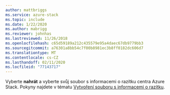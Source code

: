 ```yaml
---
author: mattbriggs
ms.service: azure-stack
ms.topic: include
ms.date: 1/22/2020
ms.author: mabrigg
ms.reviewer: johnhas
ms.lastreviewed: 11/26/2018
ms.openlocfilehash: c65d59189a212c435579e95a4daec67db9779bb3
ms.sourcegitcommit: a76301a8bb54c7f00b8981ec3b8ff0182dc606d7
ms.translationtype: MT
ms.contentlocale: cs-CZ
ms.lasthandoff: 02/11/2020
ms.locfileid: "77143717"
---
```

Vyberte **nahrát** a vyberte svůj soubor s informacemi o razítku centra Azure Stack. Pokyny najdete v tématu [Vytvoření souboru s informacemi o razítku](../azure-stack-vaas-parameters.md#generate-the-stamp-information-file).